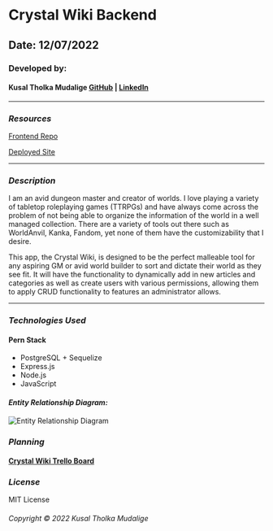 # Crystal Wiki Backend

## Date: 12/07/2022

### Developed by:

#### Kusal Tholka Mudalige [GitHub](https://github.com/aizealawin) | [LinkedIn](https://www.linkedin.com/in/ktmudalige/)

---

### **_Resources_**

[Frontend Repo](https://github.com/aizealawin/Crystal-Wiki-Frontend)

[Deployed Site](tbd)

---

### **_Description_**

I am an avid dungeon master and creator of worlds. I love playing a variety of tabletop roleplaying games (TTRPGs) and have always come across the problem of not being able to organize the information of the world in a well managed collection. There are a variety of tools out there such as WorldAnvil, Kanka, Fandom, yet none of them have the customizability that I desire.

This app, the Crystal Wiki, is designed to be the perfect malleable tool for any aspiring GM or avid world builder to sort and dictate their world as they see fit. It will have the functionality to dynamically add in new articles and categories as well as create users with various permissions, allowing them to apply CRUD functionality to features an administrator allows.

---

### **_Technologies Used_**

#### Pern Stack

- PostgreSQL + Sequelize
- Express.js
- Node.js
- JavaScript

#### **_Entity Relationship Diagram:_**

![Entity Relationship Diagram](tbd 'Entity Relationship Diagram')

### **_Planning_**

#### [Crystal Wiki Trello Board](https://trello.com/b/Q1r3U2MG/gp3-foodie-review)

### **_License_**

MIT License

###### Copyright &copy; 2022 Kusal Tholka Mudalige
